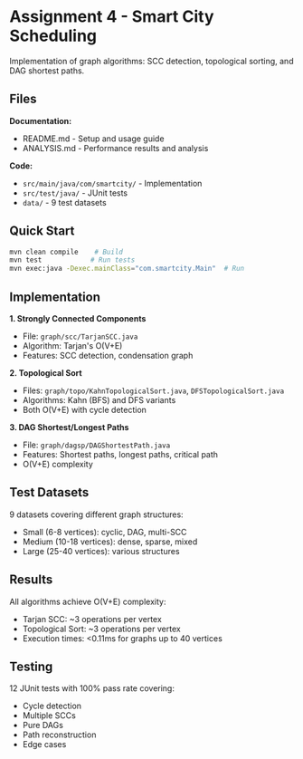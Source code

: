 # Assignment 4 - Smart City Scheduling

Implementation of graph algorithms: SCC detection, topological sorting, and DAG shortest paths.

## Files

**Documentation:**
- README.md - Setup and usage guide
- ANALYSIS.md - Performance results and analysis

**Code:**
- `src/main/java/com/smartcity/` - Implementation
- `src/test/java/` - JUnit tests
- `data/` - 9 test datasets

## Quick Start

```bash
mvn clean compile    # Build
mvn test            # Run tests
mvn exec:java -Dexec.mainClass="com.smartcity.Main"  # Run
```

## Implementation

**1. Strongly Connected Components**
- File: `graph/scc/TarjanSCC.java`
- Algorithm: Tarjan's O(V+E)
- Features: SCC detection, condensation graph

**2. Topological Sort**
- Files: `graph/topo/KahnTopologicalSort.java`, `DFSTopologicalSort.java`
- Algorithms: Kahn (BFS) and DFS variants
- Both O(V+E) with cycle detection

**3. DAG Shortest/Longest Paths**
- File: `graph/dagsp/DAGShortestPath.java`
- Features: Shortest paths, longest paths, critical path
- O(V+E) complexity

## Test Datasets

9 datasets covering different graph structures:
- Small (6-8 vertices): cyclic, DAG, multi-SCC
- Medium (10-18 vertices): dense, sparse, mixed
- Large (25-40 vertices): various structures

## Results

All algorithms achieve O(V+E) complexity:
- Tarjan SCC: ~3 operations per vertex
- Topological Sort: ~3 operations per vertex
- Execution times: <0.11ms for graphs up to 40 vertices

## Testing

12 JUnit tests with 100% pass rate covering:
- Cycle detection
- Multiple SCCs
- Pure DAGs
- Path reconstruction
- Edge cases
